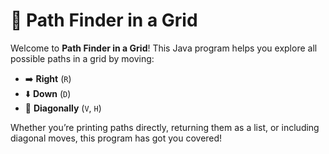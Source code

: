 # 🚀 Path Finder in a Grid

Welcome to **Path Finder in a Grid**! This Java program helps you explore all possible paths in a grid by moving:

- ➡️ **Right** (`R`)
- ⬇️ **Down** (`D`)
- 🔄 **Diagonally** (`V`, `H`)

Whether you’re printing paths directly, returning them as a list, or including diagonal moves, this program has got you covered!

